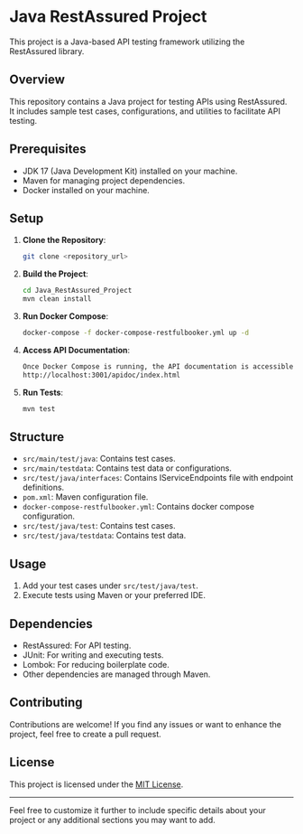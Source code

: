 # Java RestAssured Project

This project is a Java-based API testing framework utilizing the RestAssured library.

## Overview

This repository contains a Java project for testing APIs using RestAssured. It includes sample test cases, configurations, and utilities to facilitate API testing.

## Prerequisites

- JDK 17 (Java Development Kit) installed on your machine.
- Maven for managing project dependencies.
- Docker installed on your machine.

## Setup

1. **Clone the Repository**: 
    ```bash
    git clone <repository_url>
    ```

2. **Build the Project**: 
    ```bash
    cd Java_RestAssured_Project
    mvn clean install
    ```

3. **Run Docker Compose**:
    ```bash
    docker-compose -f docker-compose-restfulbooker.yml up -d
    ```

4. **Access API Documentation**:
    ```bash
    Once Docker Compose is running, the API documentation is accessible at:
    http://localhost:3001/apidoc/index.html
    ```

5. **Run Tests**: 
    ```bash
    mvn test
    ```

## Structure

- `src/main/test/java`: Contains test cases.
- `src/main/testdata`: Contains test data or configurations.
- `src/test/java/interfaces`: Contains IServiceEndpoints file with endpoint definitions.
- `pom.xml`: Maven configuration file.
- `docker-compose-restfulbooker.yml`: Contains docker compose configuration.
- `src/test/java/test`: Contains test cases.
- `src/test/java/testdata`: Contains test data.

## Usage

1. Add your test cases under `src/test/java/test`.
2. Execute tests using Maven or your preferred IDE.

## Dependencies

- RestAssured: For API testing.
- JUnit: For writing and executing tests.
- Lombok: For reducing boilerplate code.
- Other dependencies are managed through Maven.

## Contributing

Contributions are welcome! If you find any issues or want to enhance the project, feel free to create a pull request.

## License

This project is licensed under the [MIT License](LICENSE).

---

Feel free to customize it further to include specific details about your project or any additional sections you may want to add.